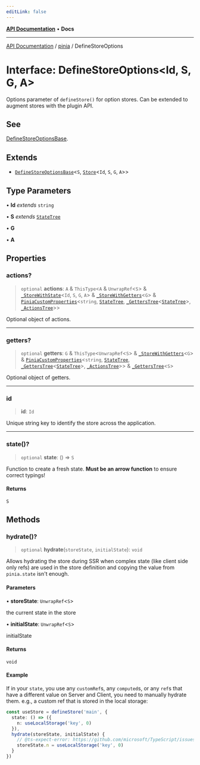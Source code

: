 ```yaml
---
editLink: false
---
```


[**API Documentation**](../../index.md) • **Docs**

***

[API Documentation](../../index.md) / [pinia](../index.md) / DefineStoreOptions

# Interface: DefineStoreOptions\<Id, S, G, A\>

Options parameter of `defineStore()` for option stores. Can be extended to
augment stores with the plugin API.

## See

[DefineStoreOptionsBase](DefineStoreOptionsBase.md).

## Extends

- [`DefineStoreOptionsBase`](DefineStoreOptionsBase.md)\<`S`, [`Store`](../type-aliases/Store.md)\<`Id`, `S`, `G`, `A`\>\>

## Type Parameters

• **Id** *extends* `string`

• **S** *extends* [`StateTree`](../type-aliases/StateTree.md)

• **G**

• **A**

## Properties

### actions?

> `optional` **actions**: `A` & `ThisType`\<`A` & `UnwrapRef`\<`S`\> & [`_StoreWithState`](StoreWithState.md)\<`Id`, `S`, `G`, `A`\> & [`_StoreWithGetters`](../type-aliases/StoreWithGetters.md)\<`G`\> & [`PiniaCustomProperties`](PiniaCustomProperties.md)\<`string`, [`StateTree`](../type-aliases/StateTree.md), [`_GettersTree`](../type-aliases/GettersTree.md)\<[`StateTree`](../type-aliases/StateTree.md)\>, [`_ActionsTree`](../type-aliases/ActionsTree.md)\>\>

Optional object of actions.

***

### getters?

> `optional` **getters**: `G` & `ThisType`\<`UnwrapRef`\<`S`\> & [`_StoreWithGetters`](../type-aliases/StoreWithGetters.md)\<`G`\> & [`PiniaCustomProperties`](PiniaCustomProperties.md)\<`string`, [`StateTree`](../type-aliases/StateTree.md), [`_GettersTree`](../type-aliases/GettersTree.md)\<[`StateTree`](../type-aliases/StateTree.md)\>, [`_ActionsTree`](../type-aliases/ActionsTree.md)\>\> & [`_GettersTree`](../type-aliases/GettersTree.md)\<`S`\>

Optional object of getters.

***

### id

> **id**: `Id`

Unique string key to identify the store across the application.

***

### state()?

> `optional` **state**: () => `S`

Function to create a fresh state. **Must be an arrow function** to ensure
correct typings!

#### Returns

`S`

## Methods

### hydrate()?

> `optional` **hydrate**(`storeState`, `initialState`): `void`

Allows hydrating the store during SSR when complex state (like client side only refs) are used in the store
definition and copying the value from `pinia.state` isn't enough.

#### Parameters

• **storeState**: `UnwrapRef`\<`S`\>

the current state in the store

• **initialState**: `UnwrapRef`\<`S`\>

initialState

#### Returns

`void`

#### Example

If in your `state`, you use any `customRef`s, any `computed`s, or any `ref`s that have a different value on
Server and Client, you need to manually hydrate them. e.g., a custom ref that is stored in the local
storage:

```ts
const useStore = defineStore('main', {
  state: () => ({
    n: useLocalStorage('key', 0)
  }),
  hydrate(storeState, initialState) {
    // @ts-expect-error: https://github.com/microsoft/TypeScript/issues/43826
    storeState.n = useLocalStorage('key', 0)
  }
})
```
